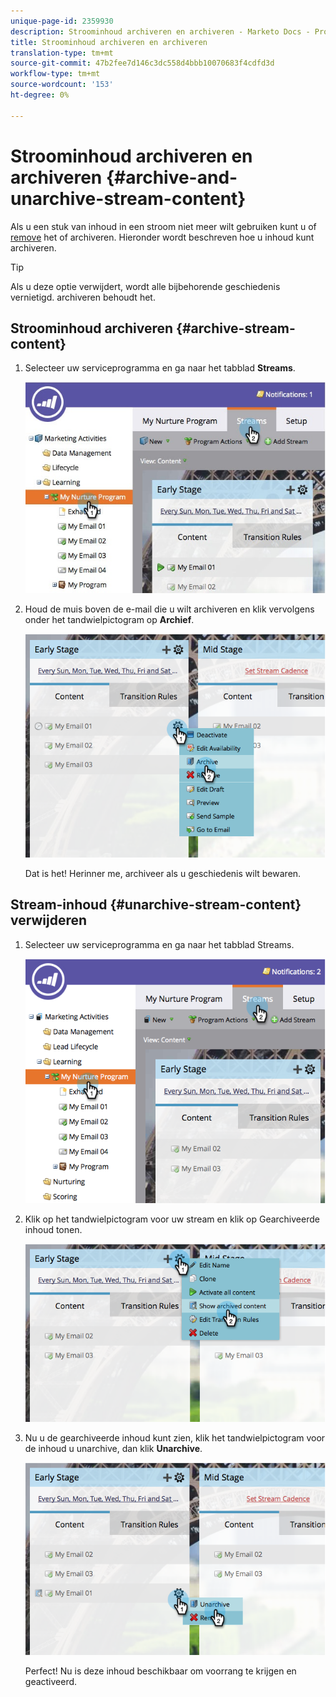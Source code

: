 ```yaml
---
unique-page-id: 2359930
description: Stroominhoud archiveren en archiveren - Marketo Docs - Productdocumentatie
title: Stroominhoud archiveren en archiveren
translation-type: tm+mt
source-git-commit: 47b2fee7d146c3dc558d4bbb10070683f4cdfd3d
workflow-type: tm+mt
source-wordcount: '153'
ht-degree: 0%

---
```



# Stroominhoud archiveren en archiveren {#archive-and-unarchive-stream-content}

Als u een stuk van inhoud in een stroom niet meer wilt gebruiken kunt u of [remove](remove-stream-content.md) het of archiveren. Hieronder wordt beschreven hoe u inhoud kunt archiveren.

>[!TIP]
>
>Als u deze optie verwijdert, wordt alle bijbehorende geschiedenis vernietigd. archiveren behoudt het.

## Stroominhoud archiveren {#archive-stream-content}

1. Selecteer uw serviceprogramma en ga naar het tabblad **Streams**.

   ![](assets/cloneasteam-4.jpg)

1. Houd de muis boven de e-mail die u wilt archiveren en klik vervolgens onder het tandwielpictogram op **Archief**.

   ![](assets/image2014-9-15-17-3a42-3a7.png)

   Dat is het! Herinner me, archiveer als u geschiedenis wilt bewaren.

## Stream-inhoud {#unarchive-stream-content} verwijderen

1. Selecteer uw serviceprogramma en ga naar het tabblad Streams.

   ![](assets/image2014-9-15-17-3a42-3a11.png)

1. Klik op het tandwielpictogram voor uw stream en klik op Gearchiveerde inhoud tonen.

   ![](assets/image2014-9-15-17-3a42-3a15.png)

1. Nu u de gearchiveerde inhoud kunt zien, klik het tandwielpictogram voor de inhoud u unarchive, dan klik **Unarchive**.

   ![](assets/image2014-9-15-17-3a42-3a24.png)

   Perfect! Nu is deze inhoud beschikbaar om voorrang te krijgen en geactiveerd.

